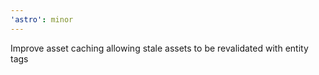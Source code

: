 ```yaml
---
'astro': minor
---
```


Improve asset caching allowing stale assets to be revalidated with entity tags
